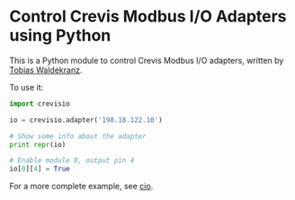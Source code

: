 Control Crevis Modbus I/O Adapters using Python
===============================================

This is a Python module to control Crevis Modbus I/O adapters, written
by [Tobias Waldekranz](https://github.com/wkz).

To use it:

```python
import crevisio

io = crevisio.adapter('198.18.122.10')

# Show some info about the adapter
print repr(io)

# Enable module 0, output pin 4
io[0][4] = True
```

For a more complete example, see [cio](cio).
